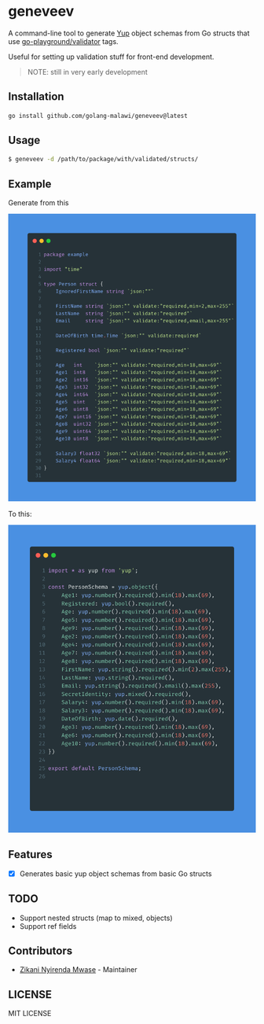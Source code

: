 geneveev
========

A command-line tool to generate [Yup](https://yup-docs.vercel.app/docs/Api/yup) object schemas from Go structs that use [go-playground/validator](https://github.com/go-playground/validator) tags.

Useful for setting up validation stuff for front-end development.

> NOTE: still in very early development

## Installation

```sh
go install github.com/golang-malawi/geneveev@latest
```

## Usage

```sh
$ geneveev -d /path/to/package/with/validated/structs/
```

## Example

Generate from this

![[]](./struct.png)

To this:

![[]](./yup.png)

## Features

- [x] Generates basic yup object schemas from basic Go structs

## TODO

- Support nested structs (map to mixed, objects)
- Support ref fields

## Contributors

- [Zikani Nyirenda Mwase](https://github.com/zikani03) - Maintainer

## LICENSE

MIT LICENSE

